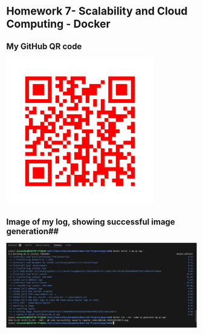 # Homework 7- Scalability and Cloud Computing - Docker #

## My GitHub QR code ##
![My Github](image.png)

## Image of my log, showing successful image generation## 
![Log Image](image-1.png)

